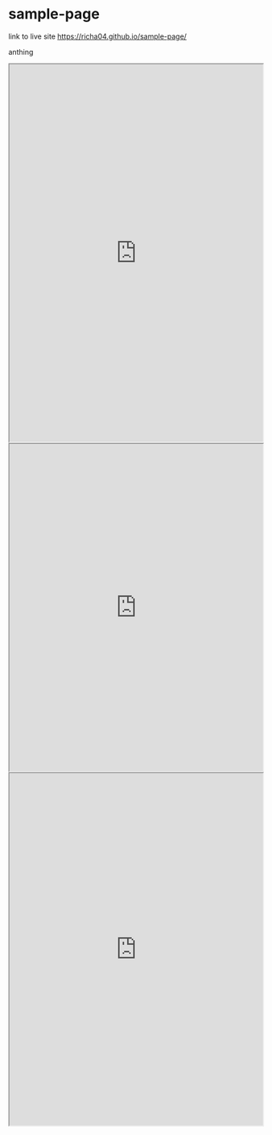 # sample-page

link to live site https://richa04.github.io/sample-page/

anthing
<iframe src="https://docs.google.com/spreadsheets/d/e/2PACX-1vSwkxquAQ6NbrRkKSBf7xiz9oKwI67sqzUY31K4cCAj8zPX1oLAmWZ_KEbk24hcKjZdTlJstIILGSo9/pubhtml?gid=1744499676&amp;single=true&amp;widget=true&amp;headers=false" width="100%" height = "750" scrolling="no"></iframe>



<iframe src="https://docs.google.com/spreadsheets/d/e/2PACX-1vSwkxquAQ6NbrRkKSBf7xiz9oKwI67sqzUY31K4cCAj8zPX1oLAmWZ_KEbk24hcKjZdTlJstIILGSo9/pubhtml?gid=1433629723&amp;single=true&amp;widget=true&amp;headers=false" width="100%" height = "650" scrolling="no"></iframe>


<iframe src="https://docs.google.com/spreadsheets/d/e/2PACX-1vSwkxquAQ6NbrRkKSBf7xiz9oKwI67sqzUY31K4cCAj8zPX1oLAmWZ_KEbk24hcKjZdTlJstIILGSo9/pubhtml?gid=753285222&amp;single=true&amp;widget=true&amp;headers=false" width="100%" height = "700" scrolling="no"></iframe>

 

 

 
